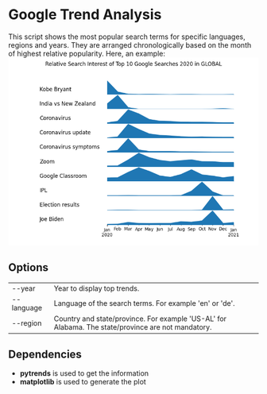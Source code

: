 # Google Trend Analysis
This script shows the most popular search terms for specific languages, regions and years. They are arranged chronologically based on the month of highest relative popularity. Here, an example: 
![example_trends](example.png)

## Options
<table>
    <tr>
        <td>--year</td>
        <td>Year to display top trends. </td>
    </tr>
    <tr>
        <td>--language</td>
        <td>Language of the search terms. For example 'en' or 'de'. </td>
    </tr>
    <tr>
        <td>--region</td>
        <td>Country and state/province. For example 'US-AL' for Alabama. The state/province are not mandatory. </td>
    </tr>
</table>

## Dependencies
* __pytrends__ is used to get the information
* __matplotlib__ is used to generate the plot